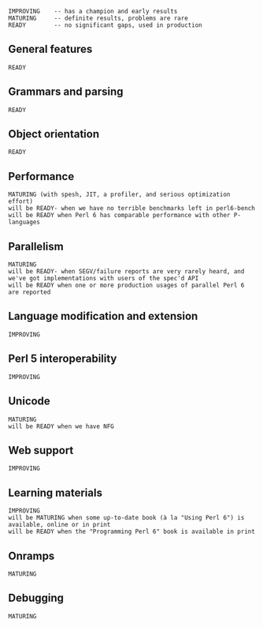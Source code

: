     IMPROVING    -- has a champion and early results
    MATURING     -- definite results, problems are rare
    READY        -- no significant gaps, used in production

## General features

    READY

## Grammars and parsing

    READY

## Object orientation

    READY

## Performance

    MATURING (with spesh, JIT, a profiler, and serious optimization effort)
    will be READY- when we have no terrible benchmarks left in perl6-bench
    will be READY when Perl 6 has comparable performance with other P-languages

## Parallelism

    MATURING
    will be READY- when SEGV/failure reports are very rarely heard, and we've got implementations with users of the spec'd API
    will be READY when one or more production usages of parallel Perl 6 are reported

## Language modification and extension

    IMPROVING

## Perl 5 interoperability

    IMPROVING

## Unicode

    MATURING
    will be READY when we have NFG

## Web support

    IMPROVING

## Learning materials

    IMPROVING
    will be MATURING when some up-to-date book (à la "Using Perl 6") is available, online or in print
    will be READY when the "Programming Perl 6" book is available in print

## Onramps

    MATURING

## Debugging

    MATURING